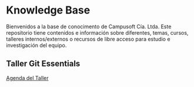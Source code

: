# Knowledge Base
Bienvenidos a la base de conocimento de Campusoft Cía. Ltda.
Este repositorio tiene contenidos e información sobre diferentes, temas, cursos, talleres internos/externos o recursos de libre acceso para estudio e investigación del equipo.

## Taller Git Essentials
[Agenda del Taller](taller_git_essentials/taller_git_essentials.md)

